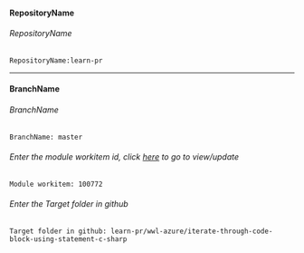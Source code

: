 #### RepositoryName	
###### RepositoryName
```
RepositoryName:learn-pr
```
---

#### BranchName	
###### BranchName
```
BranchName: master
```

###### Enter the module workitem id, click [here](https://microsoftdigitallearning.visualstudio.com/Courseware/_workitems/edit/100772) to go to view/update
```
Module workitem: 100772
```

###### Enter the Target folder in github
```
Target folder in github: learn-pr/wwl-azure/iterate-through-code-block-using-statement-c-sharp
```